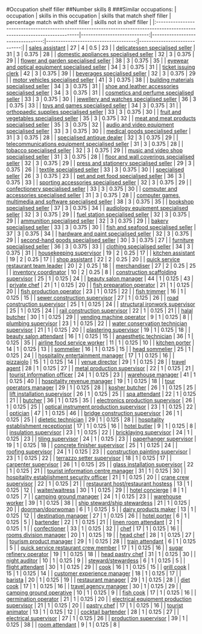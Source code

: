 #Occupation shelf filler
##Number skills 8
###Similar occupations:
| occupation                                                                                                                  |   skills in this occupation |   skills that match shelf filler |   percentage match with shelf filler |   skills not in shelf filler |
|:----------------------------------------------------------------------------------------------------------------------------|----------------------------:|---------------------------------:|-------------------------------------:|-----------------------------:|
| [sales assistant](sales_assistant.md)                                                                                       |                          27 |                                4 |                                0.5   |                           23 |
| [delicatessen specialised seller](delicatessen_specialised_seller.md)                                                       |                          31 |                                3 |                                0.375 |                           28 |
| [domestic appliances specialised seller](domestic_appliances_specialised_seller.md)                                         |                          32 |                                3 |                                0.375 |                           29 |
| [flower and garden specialised seller](flower_and_garden_specialised_seller.md)                                             |                          38 |                                3 |                                0.375 |                           35 |
| [eyewear and optical equipment specialised seller](eyewear_and_optical_equipment_specialised_seller.md)                     |                          34 |                                3 |                                0.375 |                           31 |
| [ticket issuing clerk](ticket_issuing_clerk.md)                                                                             |                          42 |                                3 |                                0.375 |                           39 |
| [beverages specialised seller](beverages_specialised_seller.md)                                                             |                          32 |                                3 |                                0.375 |                           29 |
| [motor vehicles specialised seller](motor_vehicles_specialised_seller.md)                                                   |                          41 |                                3 |                                0.375 |                           38 |
| [building materials specialised seller](building_materials_specialised_seller.md)                                           |                          34 |                                3 |                                0.375 |                           31 |
| [shoe and leather accessories specialised seller](shoe_and_leather_accessories_specialised_seller.md)                       |                          34 |                                3 |                                0.375 |                           31 |
| [cosmetics and perfume specialised seller](cosmetics_and_perfume_specialised_seller.md)                                     |                          33 |                                3 |                                0.375 |                           30 |
| [jewellery and watches specialised seller](jewellery_and_watches_specialised_seller.md)                                     |                          36 |                                3 |                                0.375 |                           33 |
| [toys and games specialised seller](toys_and_games_specialised_seller.md)                                                   |                          34 |                                3 |                                0.375 |                           31 |
| [orthopaedic supplies specialised seller](orthopaedic_supplies_specialised_seller.md)                                       |                          33 |                                3 |                                0.375 |                           30 |
| [fruit and vegetables specialised seller](fruit_and_vegetables_specialised_seller.md)                                       |                          35 |                                3 |                                0.375 |                           32 |
| [meat and meat products specialised seller](meat_and_meat_products_specialised_seller.md)                                   |                          35 |                                3 |                                0.375 |                           32 |
| [audio and video equipment specialised seller](audio_and_video_equipment_specialised_seller.md)                             |                          33 |                                3 |                                0.375 |                           30 |
| [medical goods specialised seller](medical_goods_specialised_seller.md)                                                     |                          31 |                                3 |                                0.375 |                           28 |
| [specialised antique dealer](specialised_antique_dealer.md)                                                                 |                          32 |                                3 |                                0.375 |                           29 |
| [telecommunications equipment specialised seller](telecommunications_equipment_specialised_seller.md)                       |                          31 |                                3 |                                0.375 |                           28 |
| [tobacco specialised seller](tobacco_specialised_seller.md)                                                                 |                          32 |                                3 |                                0.375 |                           29 |
| [music and video shop specialised seller](music_and_video_shop_specialised_seller.md)                                       |                          31 |                                3 |                                0.375 |                           28 |
| [floor and wall coverings specialised seller](floor_and_wall_coverings_specialised_seller.md)                               |                          32 |                                3 |                                0.375 |                           29 |
| [press and stationery specialised seller](press_and_stationery_specialised_seller.md)                                       |                          29 |                                3 |                                0.375 |                           26 |
| [textile specialised seller](textile_specialised_seller.md)                                                                 |                          33 |                                3 |                                0.375 |                           30 |
| [specialised seller](specialised_seller.md)                                                                                 |                          26 |                                3 |                                0.375 |                           23 |
| [pet and pet food specialised seller](pet_and_pet_food_specialised_seller.md)                                               |                          36 |                                3 |                                0.375 |                           33 |
| [sporting accessories specialised seller](sporting_accessories_specialised_seller.md)                                       |                          32 |                                3 |                                0.375 |                           29 |
| [confectionery specialised seller](confectionery_specialised_seller.md)                                                     |                          33 |                                3 |                                0.375 |                           30 |
| [computer and accessories specialised seller](computer_and_accessories_specialised_seller.md)                               |                          31 |                                3 |                                0.375 |                           28 |
| [computer games, multimedia and software specialised seller](computer_games,_multimedia_and_software_specialised_seller.md) |                          38 |                                3 |                                0.375 |                           35 |
| [bookshop specialised seller](bookshop_specialised_seller.md)                                                               |                          37 |                                3 |                                0.375 |                           34 |
| [audiology equipment specialised seller](audiology_equipment_specialised_seller.md)                                         |                          32 |                                3 |                                0.375 |                           29 |
| [fuel station specialised seller](fuel_station_specialised_seller.md)                                                       |                          32 |                                3 |                                0.375 |                           29 |
| [ammunition specialised seller](ammunition_specialised_seller.md)                                                           |                          32 |                                3 |                                0.375 |                           29 |
| [bakery specialised seller](bakery_specialised_seller.md)                                                                   |                          33 |                                3 |                                0.375 |                           30 |
| [fish and seafood specialised seller](fish_and_seafood_specialised_seller.md)                                               |                          37 |                                3 |                                0.375 |                           34 |
| [hardware and paint specialised seller](hardware_and_paint_specialised_seller.md)                                           |                          32 |                                3 |                                0.375 |                           29 |
| [second-hand goods specialised seller](second-hand_goods_specialised_seller.md)                                             |                          30 |                                3 |                                0.375 |                           27 |
| [furniture specialised seller](furniture_specialised_seller.md)                                                             |                          36 |                                3 |                                0.375 |                           33 |
| [clothing specialised seller](clothing_specialised_seller.md)                                                               |                          34 |                                3 |                                0.375 |                           31 |
| [housekeeping supervisor](housekeeping_supervisor.md)                                                                       |                          19 |                                2 |                                0.25  |                           17 |
| [kitchen assistant](kitchen_assistant.md)                                                                                   |                          19 |                                2 |                                0.25  |                           17 |
| [shop assistant](shop_assistant.md)                                                                                         |                          22 |                                2 |                                0.25  |                           20 |
| [quick service restaurant team leader](quick_service_restaurant_team_leader.md)                                             |                          20 |                                2 |                                0.25  |                           18 |
| [merchandiser](merchandiser.md)                                                                                             |                          27 |                                2 |                                0.25  |                           25 |
| [inventory coordinator](inventory_coordinator.md)                                                                           |                          10 |                                2 |                                0.25  |                            8 |
| [construction scaffolding supervisor](construction_scaffolding_supervisor.md)                                               |                          25 |                                1 |                                0.125 |                           24 |
| [beauty salon manager](beauty_salon_manager.md)                                                                             |                          44 |                                1 |                                0.125 |                           43 |
| [private chef](private_chef.md)                                                                                             |                          21 |                                1 |                                0.125 |                           20 |
| [fish preparation operator](fish_preparation_operator.md)                                                                   |                          21 |                                1 |                                0.125 |                           20 |
| [fish production operator](fish_production_operator.md)                                                                     |                          23 |                                1 |                                0.125 |                           22 |
| [fish trimmer](fish_trimmer.md)                                                                                             |                          16 |                                1 |                                0.125 |                           15 |
| [sewer construction supervisor](sewer_construction_supervisor.md)                                                           |                          27 |                                1 |                                0.125 |                           26 |
| [road construction supervisor](road_construction_supervisor.md)                                                             |                          25 |                                1 |                                0.125 |                           24 |
| [structural ironwork supervisor](structural_ironwork_supervisor.md)                                                         |                          25 |                                1 |                                0.125 |                           24 |
| [rail construction supervisor](rail_construction_supervisor.md)                                                             |                          22 |                                1 |                                0.125 |                           21 |
| [halal butcher](halal_butcher.md)                                                                                           |                          30 |                                1 |                                0.125 |                           29 |
| [vending machine operator](vending_machine_operator.md)                                                                     |                           9 |                                1 |                                0.125 |                            8 |
| [plumbing supervisor](plumbing_supervisor.md)                                                                               |                          23 |                                1 |                                0.125 |                           22 |
| [water conservation technician supervisor](water_conservation_technician_supervisor.md)                                     |                          21 |                                1 |                                0.125 |                           20 |
| [plastering supervisor](plastering_supervisor.md)                                                                           |                          19 |                                1 |                                0.125 |                           18 |
| [beauty salon attendant](beauty_salon_attendant.md)                                                                         |                          16 |                                1 |                                0.125 |                           15 |
| [anaesthetic technician](anaesthetic_technician.md)                                                                         |                          36 |                                1 |                                0.125 |                           35 |
| [airline food service worker](airline_food_service_worker.md)                                                               |                          11 |                                1 |                                0.125 |                           10 |
| [kitchen porter](kitchen_porter.md)                                                                                         |                          14 |                                1 |                                0.125 |                           13 |
| [sommelier](sommelier.md)                                                                                                   |                          16 |                                1 |                                0.125 |                           15 |
| [head sommelier](head_sommelier.md)                                                                                         |                          25 |                                1 |                                0.125 |                           24 |
| [hospitality entertainment manager](hospitality_entertainment_manager.md)                                                   |                          17 |                                1 |                                0.125 |                           16 |
| [pizzaiolo](pizzaiolo.md)                                                                                                   |                          15 |                                1 |                                0.125 |                           14 |
| [venue director](venue_director.md)                                                                                         |                          29 |                                1 |                                0.125 |                           28 |
| [travel agent](travel_agent.md)                                                                                             |                          28 |                                1 |                                0.125 |                           27 |
| [metal production supervisor](metal_production_supervisor.md)                                                               |                          22 |                                1 |                                0.125 |                           21 |
| [tourist information officer](tourist_information_officer.md)                                                               |                          24 |                                1 |                                0.125 |                           23 |
| [warehouse manager](warehouse_manager.md)                                                                                   |                          41 |                                1 |                                0.125 |                           40 |
| [hospitality revenue manager](hospitality_revenue_manager.md)                                                               |                          19 |                                1 |                                0.125 |                           18 |
| [tour operators manager](tour_operators_manager.md)                                                                         |                          29 |                                1 |                                0.125 |                           28 |
| [kosher butcher](kosher_butcher.md)                                                                                         |                          26 |                                1 |                                0.125 |                           25 |
| [lift installation supervisor](lift_installation_supervisor.md)                                                             |                          26 |                                1 |                                0.125 |                           25 |
| [spa attendant](spa_attendant.md)                                                                                           |                          22 |                                1 |                                0.125 |                           21 |
| [butcher](butcher.md)                                                                                                       |                          36 |                                1 |                                0.125 |                           35 |
| [electronics production supervisor](electronics_production_supervisor.md)                                                   |                          26 |                                1 |                                0.125 |                           25 |
| [optical instrument production supervisor](optical_instrument_production_supervisor.md)                                     |                          23 |                                1 |                                0.125 |                           22 |
| [optician](optician.md)                                                                                                     |                          47 |                                1 |                                0.125 |                           46 |
| [bridge construction supervisor](bridge_construction_supervisor.md)                                                         |                          26 |                                1 |                                0.125 |                           25 |
| [dietetic technician](dietetic_technician.md)                                                                               |                          29 |                                1 |                                0.125 |                           28 |
| [hospitality establishment receptionist](hospitality_establishment_receptionist.md)                                         |                          17 |                                1 |                                0.125 |                           16 |
| [hotel butler](hotel_butler.md)                                                                                             |                           9 |                                1 |                                0.125 |                            8 |
| [insulation supervisor](insulation_supervisor.md)                                                                           |                          23 |                                1 |                                0.125 |                           22 |
| [bricklaying supervisor](bricklaying_supervisor.md)                                                                         |                          24 |                                1 |                                0.125 |                           23 |
| [tiling supervisor](tiling_supervisor.md)                                                                                   |                          24 |                                1 |                                0.125 |                           23 |
| [paperhanger supervisor](paperhanger_supervisor.md)                                                                         |                          19 |                                1 |                                0.125 |                           18 |
| [concrete finisher supervisor](concrete_finisher_supervisor.md)                                                             |                          25 |                                1 |                                0.125 |                           24 |
| [roofing supervisor](roofing_supervisor.md)                                                                                 |                          24 |                                1 |                                0.125 |                           23 |
| [construction painting supervisor](construction_painting_supervisor.md)                                                     |                          23 |                                1 |                                0.125 |                           22 |
| [terrazzo setter supervisor](terrazzo_setter_supervisor.md)                                                                 |                          18 |                                1 |                                0.125 |                           17 |
| [carpenter supervisor](carpenter_supervisor.md)                                                                             |                          26 |                                1 |                                0.125 |                           25 |
| [glass installation supervisor](glass_installation_supervisor.md)                                                           |                          22 |                                1 |                                0.125 |                           21 |
| [tourist information centre manager](tourist_information_centre_manager.md)                                                 |                          31 |                                1 |                                0.125 |                           30 |
| [hospitality establishment security officer](hospitality_establishment_security_officer.md)                                 |                          21 |                                1 |                                0.125 |                           20 |
| [crane crew supervisor](crane_crew_supervisor.md)                                                                           |                          22 |                                1 |                                0.125 |                           21 |
| [restaurant host/restaurant hostess](restaurant_host-restaurant_hostess.md)                                                 |                          13 |                                1 |                                0.125 |                           12 |
| [waiter/waitress](waiter-waitress.md)                                                                                       |                          30 |                                1 |                                0.125 |                           29 |
| [hotel concierge](hotel_concierge.md)                                                                                       |                           8 |                                1 |                                0.125 |                            7 |
| [camping ground manager](camping_ground_manager.md)                                                                         |                          24 |                                1 |                                0.125 |                           23 |
| [warehouse worker](warehouse_worker.md)                                                                                     |                          39 |                                1 |                                0.125 |                           38 |
| [ship steward/ship stewardess](ship_steward-ship_stewardess.md)                                                             |                          21 |                                1 |                                0.125 |                           20 |
| [doorman/doorwoman](doorman-doorwoman.md)                                                                                   |                           6 |                                1 |                                0.125 |                            5 |
| [dairy products maker](dairy_products_maker.md)                                                                             |                          13 |                                1 |                                0.125 |                           12 |
| [destination manager](destination_manager.md)                                                                               |                          27 |                                1 |                                0.125 |                           26 |
| [hotel porter](hotel_porter.md)                                                                                             |                           6 |                                1 |                                0.125 |                            5 |
| [bartender](bartender.md)                                                                                                   |                          22 |                                1 |                                0.125 |                           21 |
| [linen room attendant](linen_room_attendant.md)                                                                             |                           2 |                                1 |                                0.125 |                            1 |
| [confectioner](confectioner.md)                                                                                             |                          33 |                                1 |                                0.125 |                           32 |
| [chef](chef.md)                                                                                                             |                          17 |                                1 |                                0.125 |                           16 |
| [rooms division manager](rooms_division_manager.md)                                                                         |                          20 |                                1 |                                0.125 |                           19 |
| [head chef](head_chef.md)                                                                                                   |                          28 |                                1 |                                0.125 |                           27 |
| [tourism product manager](tourism_product_manager.md)                                                                       |                          29 |                                1 |                                0.125 |                           28 |
| [train attendant](train_attendant.md)                                                                                       |                           6 |                                1 |                                0.125 |                            5 |
| [quick service restaurant crew member](quick_service_restaurant_crew_member.md)                                             |                          17 |                                1 |                                0.125 |                           16 |
| [sugar refinery operator](sugar_refinery_operator.md)                                                                       |                          19 |                                1 |                                0.125 |                           18 |
| [head pastry chef](head_pastry_chef.md)                                                                                     |                          31 |                                1 |                                0.125 |                           30 |
| [night auditor](night_auditor.md)                                                                                           |                          10 |                                1 |                                0.125 |                            9 |
| [steward/stewardess](steward-stewardess.md)                                                                                 |                           6 |                                1 |                                0.125 |                            5 |
| [flight attendant](flight_attendant.md)                                                                                     |                          30 |                                1 |                                0.125 |                           29 |
| [cook](cook.md)                                                                                                             |                          16 |                                1 |                                0.125 |                           15 |
| [grill cook](grill_cook.md)                                                                                                 |                          15 |                                1 |                                0.125 |                           14 |
| [customer experience manager](customer_experience_manager.md)                                                               |                          18 |                                1 |                                0.125 |                           17 |
| [barista](barista.md)                                                                                                       |                          20 |                                1 |                                0.125 |                           19 |
| [restaurant manager](restaurant_manager.md)                                                                                 |                          29 |                                1 |                                0.125 |                           28 |
| [diet cook](diet_cook.md)                                                                                                   |                          17 |                                1 |                                0.125 |                           16 |
| [travel agency manager](travel_agency_manager.md)                                                                           |                          30 |                                1 |                                0.125 |                           29 |
| [camping ground operative](camping_ground_operative.md)                                                                     |                          10 |                                1 |                                0.125 |                            9 |
| [fish cook](fish_cook.md)                                                                                                   |                          17 |                                1 |                                0.125 |                           16 |
| [germination operator](germination_operator.md)                                                                             |                          21 |                                1 |                                0.125 |                           20 |
| [electrical equipment production supervisor](electrical_equipment_production_supervisor.md)                                 |                          21 |                                1 |                                0.125 |                           20 |
| [pastry chef](pastry_chef.md)                                                                                               |                          17 |                                1 |                                0.125 |                           16 |
| [tourist animator](tourist_animator.md)                                                                                     |                          13 |                                1 |                                0.125 |                           12 |
| [cocktail bartender](cocktail_bartender.md)                                                                                 |                          28 |                                1 |                                0.125 |                           27 |
| [electrical supervisor](electrical_supervisor.md)                                                                           |                          27 |                                1 |                                0.125 |                           26 |
| [production supervisor](production_supervisor.md)                                                                           |                          39 |                                1 |                                0.125 |                           38 |
| [room attendant](room_attendant.md)                                                                                         |                           9 |                                1 |                                0.125 |                            8 |
